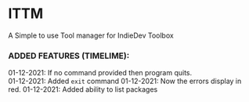 # ITTM

A Simple to use Tool manager for IndieDev Toolbox

### ADDED FEATURES (TIMELIME):

01-12-2021: If no command provided then program quits.\
01-12-2021: Added `exit` command
01-12-2021: Now the errors display in red.
01-12-2021: Added ability to list packages